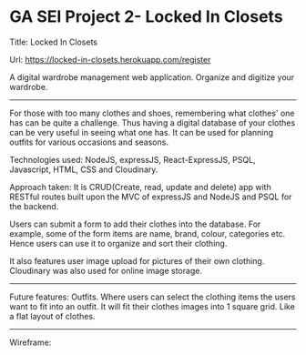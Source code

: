 # GA SEI Project 2- Locked In Closets

Title: Locked In Closets

Url: https://locked-in-closets.herokuapp.com/register

A digital wardrobe management web application. Organize and digitize your wardrobe.

- - - - - 

For those with too many clothes and shoes, remembering what clothes' one has can be quite a challenge. Thus having a digital database of your clothes can be very useful in seeing what one has. It can be used for planning outfits for various occasions and seasons.

Technologies used: NodeJS, expressJS, React-ExpressJS, PSQL, Javascript, HTML, CSS and Cloudinary.

Approach taken: 
It is CRUD(Create, read, update and delete) app with RESTful routes built upon the MVC of expressJS and NodeJS and PSQL for the backend.

Users can submit a form to add their clothes into the database. For example, some of the form items are name, brand, colour, categories etc. Hence users can use it to organize and sort their clothing.

It also features user image upload for pictures of their own clothing. Cloudinary was also used for online image storage.

- - - - - 

Future features:
Outfits. Where users can select the clothing items the users want to fit into an outfit. It will fit their clothes images into 1 square grid. Like a flat layout of clothes.

- - - - - 

Wireframe:
